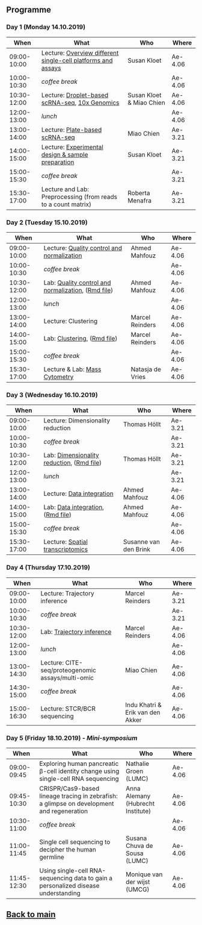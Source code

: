 ## Programme

### Day 1 (Monday 14.10.2019)
| When | What | Who | Where |
| ------------- | ------------- | ------------- | ------------- |
|09:00-10:00 |Lecture: [Overview different single-cell platforms and assays](Day1/Overview_single_cell_sequencing.pdf) | Susan Kloet | Ae-4.06 |
|10:00-10:30 |_coffee break_ |  | Ae-4.06 |
|10:30-12:00 |Lecture: [Droplet-based scRNA-seq](Day1/Droplet-based_scRNAseq_MPChien_Github.pdf), [10x Genomics](Day1/10xGenomics.pdf) | Susan Kloet & Miao Chien | Ae-4.06 |
|12:00-13:00 |_lunch_ |  | Ae-4.06 |
|13:00-14:00 |Lecture: [Plate-based scRNA-seq](Day1/Plate-based_scRNAseq_MPChien_Github.pdf) | Miao Chien | Ae-3.21 |
|14:00-15:00 |Lecture: [Experimental design & sample preparation](Day1/Sample_prep_and_experimental_design.pdf) | Susan Kloet | Ae-3.21 |
|15:00-15:30 |_coffee break_ | | Ae-3.21 |
|15:30-17:00 |Lecture and Lab: Preprocessing (from reads to a count matrix) | Roberta Menafra | Ae-3.21 |

### Day 2 (Tuesday 15.10.2019)
| When | What | Who | Where |
| ------------- | ------------- | ------------- | ------------- |
|09:00-10:00 |Lecture: [Quality control and normalization](session-qc-normalization/QC&normalization_AM.pdf) | Ahmed Mahfouz | Ae-4.06 |
|10:00-10:30 |_coffee break_ |  | Ae-4.06 |
|10:30-12:00 |Lab: [Quality control and normalization](session-qc-normalization/QC_Normalization.md), ([Rmd file](session-qc-normalization/QC_Normalization.Rmd)) | Ahmed Mahfouz | Ae-4.06 |
|12:00-13:00 |_lunch_ |  | Ae-4.06 |
|13:00-14:00 |Lecture: Clustering | Marcel Reinders | Ae-4.06 |
|14:00-15:00 |Lab: [Clustering](session-clustering/Clustering.md), ([Rmd file](session-clustering/Clustering.Rmd)) | Marcel Reinders | Ae-4.06 |
|15:00-15:30 |_coffee break_ | | Ae-4.06 |
|15:30-17:00 |Lecture & Lab: [Mass Cytometry](session-MassCytometry/2019-10-15_Mass_Cytometry.pdf) | Natasja de Vries | Ae-4.06 |

### Day 3 (Wednesday 16.10.2019)
| When | What | Who | Where |
| ------------- | ------------- | ------------- | ------------- |
|09:00-10:00 |Lecture: Dimensionality reduction | Thomas Höllt | Ae-3.21 |
|10:00-10:30 |_coffee break_ |  | Ae-3.21 |
|10:30-12:00 |Lab: [Dimensionality reduction](session-dimensionalityreduction/Dimensionality_Reduction.md), ([Rmd file](session-dimensionalityreduction/Dimensionality_Reduction.rmd)) | Thomas Höllt | Ae-3.21 |
|12:00-13:00 |_lunch_ |  | Ae-3.21 |
|13:00-14:00 |Lecture: [Data integration](session-integration/Data_Integration.pdf) | Ahmed Mahfouz | Ae-4.06 |
|14:00-15:00 |Lab: [Data integration](session-integration/Data_Integration.md), ([Rmd file](session-integration/Data_Integration.Rmd)) | Ahmed Mahfouz | Ae-4.06 |
|15:00-15:30 |_coffee break_ | | Ae-4.06 |
|15:30-17:00 |Lecture: [Spatial transcriptomics](session-spatial_transcriptomics/SpatialTranscriptomicsTechnologies_SvdB_OCt2019.pdf) | Susanne van den Brink | Ae-4.06 |

### Day 4 (Thursday 17.10.2019)
| When | What | Who | Where |
| ------------- | ------------- | ------------- | ------------- |
|09:00-10:00 |Lecture: Trajectory inference | Marcel Reinders | Ae-3.21 |
|10:00-10:30 |_coffee break_ |  | Ae-3.21 |
|10:30-12:00 |Lab: [Trajectory inference](session-trajectories/session-trajectories.md) | Marcel Reinders |Ae-4.06 |
|12:00-13:00 |_lunch_ |  | Ae-4.06 |
|13:00-14:30 |Lecture: CITE-seq/proteogenomic assays/multi-omic | Miao Chien | Ae-4.06 |
|14:30-15:00 |_coffee break_ | | Ae-4.06 |
|15:00-16:30 |Lecture: STCR/BCR sequencing |Indu Khatri & Erik van den Akker | Ae-4.06 |

### Day 5 (Friday 18.10.2019) - _Mini-symposium_
| When | What | Who | Where |
| ------------- | ------------- | ------------- | ------------- |
|09:00-09:45 |Exploring human pancreatic β-cell identity change using single-cell RNA sequencing | Nathalie Groen (LUMC) | Ae-4.06 |
|09:45-10:30 |CRISPR/Cas9-based lineage tracing in zebrafish: a glimpse on development and regeneration | Anna Alemany (Hubrecht Institute) | Ae-4.06 |
|10:30-11:00 |_coffee break_ | | Ae-4.06 |
|11:00-11:45 |Single cell sequencing to decipher the human germline | Susana Chuva de Sousa (LUMC) | Ae-4.06 |
|11:45-12:30 |Using single-cell RNA-sequencing data to gain a personalized disease understanding | Monique van der wijst (UMCG) | Ae-4.06 |


## [Back to main](README.md)
